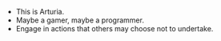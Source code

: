 * This is Arturia.
* Maybe a gamer, maybe a programmer.
* Engage in actions that others may choose not to undertake.
